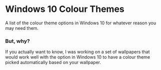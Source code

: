# Windows 10 Colour Themes
A list of the colour theme options in Windows 10 for whatever reason you may need them.

### But, why?
If you actually want to know, I was working on a set of wallpapers that would work well with the option in Windows 10 to have a colour theme picked automatically based on your wallpaper.
